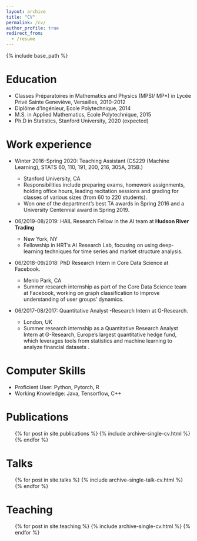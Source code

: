 ```yaml
---
layout: archive
title: "CV"
permalink: /cv/
author_profile: true
redirect_from:
  - /resume
---
```


{% include base_path %}

Education
======
* Classes Préparatoires in Mathematics and Physics (MPSI/ MP*) in Lycée Privé Sainte Geneviève, Versailles, 2010-2012
* Diplôme d'Ingénieur, Ecole Polytechnique, 2014
* M.S. in Applied Mathematics, Ecole Polytechnique, 2015
* Ph.D in Statistics, Stanford University, 2020 (expected)

Work experience
======
* Winter 2016-Spring 2020: Teaching Assistant (CS229 (Machine Learning), STATS 60, 110, 191, 200, 216, 305A, 315B.)
  * Stanford University, CA
  * Responsibilities include preparing exams, homework assignments, holding office hours, leading recitation sessions and grading for classes of various sizes (from 60 to 220 students). 
  * Won one of the department’s best TA awards in Spring 2016 and a University
Centennial award in Spring 2019.

* 06/2019-08/2019: HAIL Research Fellow in the AI team at <b>Hudson River Trading</b>
  * New York, NY
  * Fellowship in HRT’s AI Research Lab, focusing on using deep-learning techniques for time series and market structure analysis.

* 06/2018-09/2018: PhD Research Intern in Core Data Science at Facebook.
  * Menlo Park, CA
  * Summer research internship as part of the Core Data Science team at Facebook, working on graph classification to improve understanding of user groups’ dynamics.

* 06/2017-08/2017: Quantitative Analyst -Research Intern at G-Research.
   * London, UK
   * Summer research internship as a Quantitative Research Analyst Intern at G-Research, Europe’s largest quantitative hedge fund, which leverages tools from statistics and machine learning to analyze financial datasets .
  
Computer Skills
======
* Proficient User: Python, Pytorch, R
* Working Knowledge: Java, Tensorflow, C++


Publications
======
  <ul>{% for post in site.publications %}
    {% include archive-single-cv.html %}
  {% endfor %}</ul>
  
Talks
======
  <ul>{% for post in site.talks %}
    {% include archive-single-talk-cv.html %}
  {% endfor %}</ul>
  
Teaching
======
  <ul>{% for post in site.teaching %}
    {% include archive-single-cv.html %}
  {% endfor %}</ul>
  

